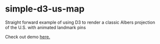 # simple-d3-us-map
Straight forward example of using D3 to render a classic Albers projection of the U.S. with animated landmark pins

Check out demo [here.](http://www.jacksonr.com/simple-d3-us-map/)
